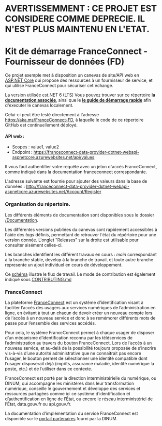 # **AVERTISSEMMENT : CE PROJET EST CONSIDERE COMME DEPRECIE. IL N'EST PLUS MAINTENU EN L'ETAT.** 

# Kit de démarrage FranceConnect - Fournisseur de données (FD)

Ce projet exemple met à disposition un canevas de site/API web en [ASP.NET Core](https://dotnet.microsoft.com/learn/aspnet/what-is-aspnet-core "ASP.NET Core") qui propose des ressources à un fournisseur de service, et qui utilise FranceConnect pour sécuriser cet échange.

La version utilisée est.NET 6 (LTS)
Vous pouvez trouver sur ce répertoire **[la documentation associée](/Documentation)**, ainsi que le **[le guide de démarrage rapide](/Source/README.md)** afin d'executer le canevas localement.

Celui-ci peut être testé directement à l'adresse <https://aka.ms/FranceConnect-FD>, à laquelle le code de ce répertoire GitHub est continuellement déployé. 

#### API web :

- Scopes : value1, value2
- Endpoint : <https://franceconnect-data-provider-dotnet-webapi-aspnetcore.azurewebsites.net/api/values>

Il vous faut authentifier votre requête avec un jeton d'accès FranceConnect, comme indiqué dans la documentation franceconnect correspondante.

L'adresse suivante est fournie pour ajouter des valeurs dans la base de données : <http://franceconnect-data-provider-dotnet-webapi-aspnetcore.azurewebsites.net/Account/Register>

### Organisation du répertoire.
Les différents éléments de documentation sont disponibles sous le dossier [/Documentation](/Documentation).

Les différentes versions publiées du canevas sont rapidement accessibles à l'aide des *tags* définis, permettant de retrouver l'état du répértoire pour une version donnée. 
L'onglet "Releases" sur la droite est utilisable pour consulter aisément celles-ci.

Les branches identifient les différent travaux en cours : *main* correspondant à la branche stable, develop à la branche de travail, et toute autre branche represente un ajout individuel en cours de développement.

Ce [schéma](/Documentation/Ressources/Branches.jpg) illustre le flux de travail. Le mode de contribution est également indiqué sous [CONTRIBUTING.md](/CONTRIBUTING.md)

### FranceConnect 
La plateforme [FranceConnect](https://franceconnect.gouv.fr/) est un système d’identification visant à faciliter l’accès des usagers aux services numériques de l’administration en ligne, en évitant à tout un chacun de devoir créer un nouveau compte lors de l’accès à un nouveau service et donc à se remémorer différents mots de passe pour l’ensemble des services accédés.

Pour cela, le système FranceConnect permet à chaque usager de disposer d’un mécanisme d’identification reconnu par les téléservices de l’administration au travers du bouton FranceConnect. Lors de l’accès à un nouveau service, et au-delà de la possibilité toujours proposée de s’inscrire vis-à-vis d’une autorité administrative que ne connaîtrait pas encore l’usager, le bouton permet de sélectionner une identité compatible dont l’usager disposerait déjà (impôts, assurance maladie, identité numérique la poste, etc.) et de l’utiliser dans ce contexte.

FranceConnect est porté par la direction interministérielle du numérique, ou DINUM, qui accompagne les ministères dans leur transformation numérique, conseille le gouvernement et développe des services et ressources partagées comme ici ce système d’identification et d’authentification en ligne de l’État, ou encore le réseau interministériel de l’État, data.gouv.fr ou api.gouv.fr.

La documentation d'implémentation du service FranceConnect est disponible sur le [portail partenaires](https://partenaires.franceconnect.gouv.fr/fcp/fournisseur-donnees) fourni par la DINUM.
